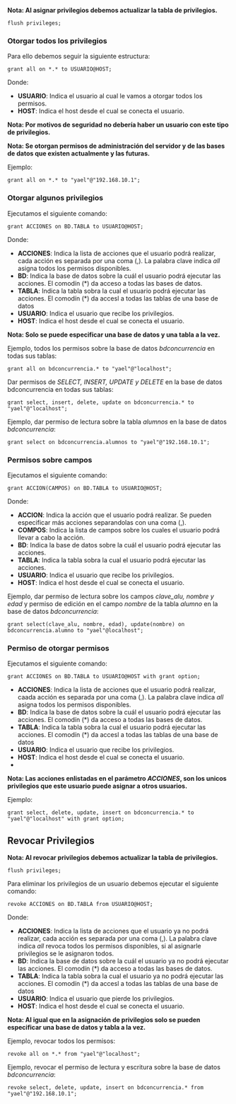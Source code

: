 **Nota: Al asignar privilegios debemos actualizar la tabla de privilegios.**

```
flush privileges;
```
### Otorgar todos los privilegios

Para ello debemos seguir la siguiente estructura:

```
grant all on *.* to USUARIO@HOST;
```

Donde:

- **USUARIO**: Indica el usuario al cual le vamos a otorgar todos los permisos.
- **HOST**: Indica el host desde el cual se conecta el usuario.

**Nota: Por motivos de seguridad no debería haber un usuario con este tipo de privilegios.**

**Nota: Se otorgan permisos de administración del servidor y de las bases de datos que existen actualmente y las futuras.**

Ejemplo:

```
grant all on *.* to "yael"@"192.168.10.1";
```
### Otorgar algunos privilegios

Ejecutamos el siguiente comando:

```
grant ACCIONES on BD.TABLA to USUARIO@HOST;
```

Donde:

- **ACCIONES**: Indica la lista de acciones que el usuario podrá realizar, cada acción es separada por una coma (,). La palabra clave indica *all* asigna todos los permisos disponibles.
- **BD**: Indica la base de datos sobre la cuál el usuario podrá ejecutar las acciones. El comodín (\*) da acceso a todas las bases de datos.
- **TABLA**: Indica la tabla sobra la cual el usuario podrá ejecutar las acciones. El comodín (\*) da accesl a todas las tablas de una base de datos
- **USUARIO**: Indica el usuario que recibe los privilegios.
- **HOST**: Indica el host desde el cual se conecta el usuario.

**Nota: Solo se puede especificar una base de datos y una tabla a la vez.**

Ejemplo, todos los permisos sobre la base de datos *bdconcurrencia* en todas sus tablas:

```
grant all on bdconcurrencia.* to "yael"@"localhost";
```

Dar permisos de *SELECT, INSERT, UPDATE y DELETE* en la base de datos bdconcurrencia en todas sus tablas:

```
grant select, insert, delete, update on bdconcurrencia.* to "yael"@"localhost";
```

Ejemplo, dar permiso de lectura sobre la tabla *alumnos* en la base de datos *bdconcurrencia*:

```
grant select on bdconcurrencia.alumnos to "yael"@"192.168.10.1";
```
### Permisos sobre campos

Ejecutamos el siguiente comando:

```
grant ACCION(CAMPOS) on BD.TABLA to USUARIO@HOST;
```

Donde:

- **ACCION**: Indica la acción que el usuario podrá realizar. Se pueden especificar más acciones separandolas con una coma (,).
- **COMPOS**: Indica la lista de campos sobre los cuales el usuario podrá llevar a cabo la acción.
- **BD**: Indica la base de datos sobre la cuál el usuario podrá ejecutar las acciones.
- **TABLA**: Indica la tabla sobra la cual el usuario podrá ejecutar las acciones.
- **USUARIO**: Indica el usuario que recibe los privilegios.
- **HOST**: Indica el host desde el cual se conecta el usuario.

Ejemplo, dar permiso de lectura sobre los campos *clave_alu, nombre y edad* y permiso de edición en el campo *nombre* de la tabla *alumno* en la base de datos *bdconcurrencia*:

```
grant select(clave_alu, nombre, edad), update(nombre) on bdconcurrencia.alumno to "yael"@localhost";
```
### Permiso de otorgar permisos

Ejecutamos el siguiente comando:

```
grant ACCIONES on BD.TABLA to USUARIO@HOST with grant option;
```

- **ACCIONES**: Indica la lista de acciones que el usuario podrá realizar, caada acción es separada por una coma (,). La palabra clave indica *all* asigna todos los permisos disponibles.
- **BD**: Indica la base de datos sobre la cuál el usuario podrá ejecutar las acciones. El comodín (\*) da acceso a todas las bases de datos.
- **TABLA**: Indica la tabla sobra la cual el usuario podrá ejecutar las acciones. El comodín (\*) da accesl a todas las tablas de una base de datos
- **USUARIO**: Indica el usuario que recibe los privilegios.
- **HOST**: Indica el host desde el cual se conecta el usuario.
- 
**Nota: Las acciones enlistadas en el parámetro *ACCIONES*, son los unicos privilegios que este usuario puede asignar a otros usuarios.**

Ejemplo:

```
grant select, delete, update, insert on bdconcurrencia.* to "yael"@"localhost" with grant option;
```
## Revocar Privilegios

**Nota: Al revocar privilegios debemos actualizar la tabla de privilegios.**

```
flush privileges;
```

Para eliminar los privilegios de un usuario debemos ejecutar el siguiente comando:

```
revoke ACCIONES on BD.TABLA from USUARIO@HOST;
```

Donde:

- **ACCIONES**: Indica la lista de acciones que el usuario ya no podrá realizar, cada acción es separada por una coma (,). La palabra clave indica *all* revoca todos los permisos disponibles, si al asignarle privilegios se le asignaron todos.
- **BD**: Indica la base de datos sobre la cuál el usuario ya no podrá ejecutar las acciones. El comodín (\*) da acceso a todas las bases de datos.
- **TABLA**: Indica la tabla sobra la cual el usuario ya no podrá ejecutar las acciones. El comodín (\*) da accesl a todas las tablas de una base de datos
- **USUARIO**: Indica el usuario que pierde los privilegios.
- **HOST**: Indica el host desde el cual se conecta el usuario.

**Nota: Al igual que en la asignación de privilegios solo se pueden especificar una base de datos y tabla a la vez.**

Ejemplo, revocar todos los permisos:

```
revoke all on *.* from "yael"@"localhost";
```

Ejemplo, revocar el permiso de lectura y escritura sobre la base de datos *bdconcurrencia*:

```
revoke select, delete, update, insert on bdconcurrencia.* from "yael"@"192.168.10.1";
```
